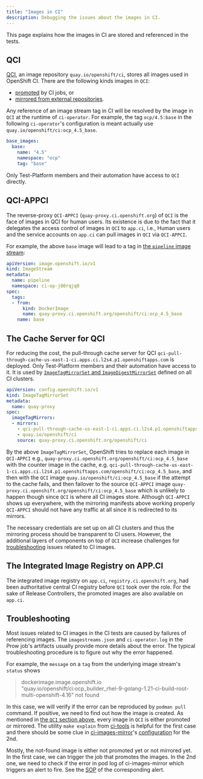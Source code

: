 ```yaml
---
title: "Images in CI"
description: Debugging the issues about the images in CI.
---
```


This page explains how the images in CI are stored and referenced in the tests.

## QCI

[QCI](/docs/how-tos/use-registries-in-build-farm/#the-ci-image-repository-in-quayio-qci),
an image repository `quay.io/openshift/ci`, stores all images used in OpenShift CI.
There are the following kinds images in `QCI`:
- [promoted](/docs/architecture/ci-operator/#publishing-container-images) by CI jobs, or
- [mirrored from external repositories](/docs/how-tos/external-images/).

Any reference of an image stream tag in CI will be resolved by the image in `QCI` at the runtime of `ci-operator`.
For example, the tag `ocp/4.5:base` in the following `ci-operator`'s configuration
is meant actually use `quay.io/openshift/ci:ocp_4.5_base`.

```yaml
base_images:
  base:
    name: "4.5"
    namespace: "ocp"
    tag: "base"
```

Only Test-Platform members and their automation have access to `QCI` directly.

## QCI-APPCI

The reverse-proxy `QCI-APPCI` (`quay-proxy.ci.openshift.org`)  of `QCI` is the face of images in QCI for human users.
Its existence is due to the fact that it delegates the access control of images in `QCI` to `app.ci`, i.e.,
Human users and the service accounts on `app.ci` can pull images in `QCI` via `QCI-APPCI`.


For example, the above `base` image will lead to a tag in [the `pipeline` image stream](/docs/architecture/ci-operator/#referencing-images):

```yaml
apiVersion: image.openshift.io/v1
kind: ImageStream
metadata:
  name: pipeline
  namespace: ci-op-j80rqjq0
spec:
  tags:
  - from:
      kind: DockerImage
      name: quay-proxy.ci.openshift.org/openshift/ci:ocp_4.5_base
    name: base
```

## The Cache Server for QCI

For reducing the cost, the pull-through cache server for QCI `qci-pull-through-cache-us-east-1-ci.apps.ci.l2s4.p1.openshiftapps.com` is deployed. Only Test-Platform members and their automation have access to it.
It is used by [`ImageTagMirrorSet` and `ImageDigestMirrorSet`](https://docs.openshift.com/container-platform/4.15/openshift_images/image-configuration.html#images-configuration-registry-mirror_image-configuration) defined on all CI clusters.

```yaml
apiVersion: config.openshift.io/v1
kind: ImageTagMirrorSet
metadata:
  name: quay-proxy
spec:
  imageTagMirrors:
  - mirrors:
    - qci-pull-through-cache-us-east-1-ci.apps.ci.l2s4.p1.openshiftapps.com/openshift/ci
    - quay.io/openshift/ci
    source: quay-proxy.ci.openshift.org/openshift/ci
```

By the above `ImageTagMirrorSet`, OpenShift tries to replace each image in `QCI-APPCI` e.g., `quay-proxy.ci.openshift.org/openshift/ci:ocp_4.5_base`
with the counter image in the cache, e.g. `qci-pull-through-cache-us-east-1-ci.apps.ci.l2s4.p1.openshiftapps.com/openshift/ci:ocp_4.5_base`,
and then with the `QCI` image `quay.io/openshift/ci:ocp_4.5_base` if the attempt to the cache fails, and then
failover to the source `QCI-APPCI` image `quay-proxy.ci.openshift.org/openshift/ci:ocp_4.5_base` which is unlikely to happen though since
`QCI` is where all CI images store.
Although `QCI-APPCI` shows up everywhere, with the mirroring manifests above working properly `QCI-APPCI` should not have any traffic at all
since it is redirected to its mirrors.

The necessary credentials are set up on all CI clusters and thus the mirroring process should be transparent to CI users.
However, the additional layers of components on top of `QCI` increase challenges for [troubleshooting](/docs/internals/images-in-ci/#troubleshooting) issues related to CI images.


## The Integrated Image Registry on APP.CI

The integrated image registry on `app.ci`, `registry.ci.openshift.org`, had been authoritative central CI registry
before `QCI` took over the role.
For the sake of Release Controllers, the promoted images are also available on `app.ci`.


## Troubleshooting

Most issues related to CI images in the CI tests are caused by failures of referencing images.
The `imagestreams.json` and `ci-operator.log` in the Prow job's artifacts usually provide more details about the error.
The typical troubleshooting procedure is to figure out why the error happened.

For example, the `message` on a `tag` from the underlying image stream's `status` shows 

> dockerimage.image.openshift.io "quay.io/openshift/ci:ocp_builder_rhel-9-golang-1.21-ci-build-root-multi-openshift-4.16" not found

In this case, we will verify if the error can be reproduced by `podman pull` command.
If positive, we need to find out how the image is created.
As mentioned in [the `QCI` section above](/docs/internals/images-in-ci/#qci), every image in `QCI` is
either promoted or mirrored.
The utility `make explain` from [ci-tools](https://github.com/openshift/ci-tools/tree/master/cmd/promoted-image-governor#explain)
is helpful for the first case and there should be some clue in [ci-images-mirror](https://github.com/openshift/ci-tools/tree/master/cmd/ci-images-mirror)'s [configuration](https://github.com/openshift/release/blob/master/core-services/image-mirroring/_config.yaml)
for the 2nd.

Mostly, the not-found image is either not promoted yet or not mirrored yet.
In the first case, we can trigger the job that promotes the images.
In the 2nd one, we need to check if the error in pod log of ci-images-mirror which triggers an alert to fire.
See the [SOP](https://github.com/openshift/release/blob/master/docs/dptp-triage-sop/misc.md#quay-io-image-mirroring-failures) of the corresponding alert.
